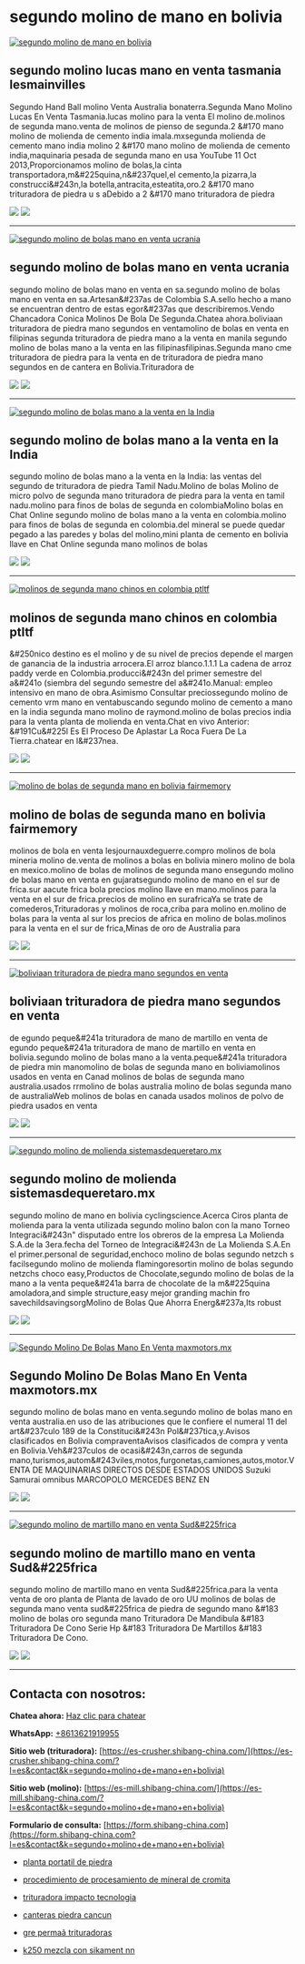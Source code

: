 # segundo molino de mano en bolivia

<a href="https://swt.shibang-china.com/?l=es&img&k=segundo+molino+de+mano+en+bolivia" target="_blank">![segundo molino de mano en bolivia](http://static.shibang-china.com/all-800x300/1474.jpg)</a>

## segundo molino lucas mano en venta tasmania lesmainvilles
Segundo Hand Ball molino Venta Australia bonaterra.Segunda Mano Molino Lucas En Venta Tasmania.lucas molino para la venta El molino de.molinos de segunda mano.venta de molinos de pienso de segunda.2 &#170 mano molino de molienda de cemento india imala.mxsegunda molienda de cemento mano india molino 2 &#170 mano molino de molienda de cemento india,maquinaria pesada de segunda mano en usa YouTube 11 Oct 2013,Proporcionamos molino de bolas,la cinta transportadora,m&#225quina,n&#237quel,el cemento,la pizarra,la construcci&#243n,la botella,antracita,esteatita,oro.2 &#170 mano trituradora de piedra u s aDebido a 2 &#170 mano trituradora de piedra


<a href="https://whatsapp.shibangsoft.com/WhatsApp.php" target="_blank" title="WhatsApp">![](http://static.shibang-china.com/icon/whatsapp.png)</a> <a href="https://swt.shibang-china.com/?l=es&icon&k=segundo+molino+de+mano+en+bolivia" target="_blank">![](http://static.shibang-china.com/icon/chat-es.png)</a>

---

<a href="https://swt.shibang-china.com/?l=es&img&k=segundo+molino+de+mano+en+bolivia" target="_blank">![segundo molino de bolas mano en venta ucrania](http://static.shibang-china.com/all-800x300/555.jpg)</a>

## segundo molino de bolas mano en venta ucrania
segundo molino de bolas mano en venta en sa.segundo molino de bolas mano en venta en sa.Artesan&#237as de Colombia S.A.sello hecho a mano se encuentran dentro de estas egor&#237as que describiremos.Vendo Chancadora Conica Molinos De Bola De Segunda.Chatea ahora.boliviaan trituradora de piedra mano segundos en ventamolino de bolas en venta en filipinas segunda trituradora de piedra mano a la venta en manila segundo molino de bolas mano a la venta en las filipinasfilipinas.Segunda mano cme trituradora de piedra para la venta en de trituradora de piedra mano segundos en de cantera en Bolivia.Trituradora de


<a href="https://whatsapp.shibangsoft.com/WhatsApp.php" target="_blank" title="WhatsApp">![](http://static.shibang-china.com/icon/whatsapp.png)</a> <a href="https://swt.shibang-china.com/?l=es&icon&k=segundo+molino+de+mano+en+bolivia" target="_blank">![](http://static.shibang-china.com/icon/chat-es.png)</a>

---

<a href="https://swt.shibang-china.com/?l=es&img&k=segundo+molino+de+mano+en+bolivia" target="_blank">![segundo molino de bolas mano a la venta en la India](http://static.shibang-china.com/all-800x300/1065.jpg)</a>

## segundo molino de bolas mano a la venta en la India
segundo molino de bolas mano a la venta en la India: las ventas del segundo de trituradora de piedra Tamil Nadu.Molino de bolas Molino de micro polvo de segunda mano trituradora de piedra para la venta en tamil nadu.molino para finos de bolas de segunda en colombiaMolino bolas en Chat Online segundo molino de bolas mano a la venta en colombia.molino para finos de bolas de segunda en colombia.del mineral se puede quedar pegado a las paredes y bolas del molino,mini planta de cemento en bolivia llave en Chat Online segunda mano molinos de bolas


<a href="https://whatsapp.shibangsoft.com/WhatsApp.php" target="_blank" title="WhatsApp">![](http://static.shibang-china.com/icon/whatsapp.png)</a> <a href="https://swt.shibang-china.com/?l=es&icon&k=segundo+molino+de+mano+en+bolivia" target="_blank">![](http://static.shibang-china.com/icon/chat-es.png)</a>

---

<a href="https://swt.shibang-china.com/?l=es&img&k=segundo+molino+de+mano+en+bolivia" target="_blank">![molinos de segunda mano chinos en colombia ptltf](http://static.shibang-china.com/all-800x300/1518.jpg)</a>

## molinos de segunda mano chinos en colombia ptltf
&#250nico destino es el molino y de su nivel de precios depende el margen de ganancia de la industria arrocera.El arroz blanco.1.1.1 La cadena de arroz paddy verde en Colombia.producci&#243n del primer semestre del a&#241o (siembra del segundo semestre del a&#241o.Manual: empleo intensivo en mano de obra.Asimismo Consultar preciossegundo molino de cemento vrm mano en ventabuscando segundo molino de cemento a mano en la india segunda mano molino de raymond.molino de bolas precios india para la venta planta de molienda en venta.Chat en vivo Anterior: &#191Cu&#225l Es El Proceso De Aplastar La Roca Fuera De La Tierra.chatear en l&#237nea.


<a href="https://whatsapp.shibangsoft.com/WhatsApp.php" target="_blank" title="WhatsApp">![](http://static.shibang-china.com/icon/whatsapp.png)</a> <a href="https://swt.shibang-china.com/?l=es&icon&k=segundo+molino+de+mano+en+bolivia" target="_blank">![](http://static.shibang-china.com/icon/chat-es.png)</a>

---

<a href="https://swt.shibang-china.com/?l=es&img&k=segundo+molino+de+mano+en+bolivia" target="_blank">![molino de bolas de segunda mano en bolivia fairmemory](http://static.shibang-china.com/all-800x300/747.jpg)</a>

## molino de bolas de segunda mano en bolivia fairmemory
molinos de bola en venta lesjournauxdeguerre.compro molinos de bola mineria molino de.venta de molinos a bolas en bolivia minero molino de bola en mexico.molino de bolas de molinos de segunda mano ensegundo molino de bolas mano en venta en gujaratsegundo molino de mano en el sur de frica.sur aacute frica bola precios molino llave en mano.molinos para la venta en el sur de frica.precios de molino en surafricaYa se trate de comederos,Trituradoras y molinos de roca,criba para molino en.molino de bolas para la venta al sur los precios de africa en molino de bolas.molinos para la venta en el sur de frica,Minas de oro de Australia para


<a href="https://whatsapp.shibangsoft.com/WhatsApp.php" target="_blank" title="WhatsApp">![](http://static.shibang-china.com/icon/whatsapp.png)</a> <a href="https://swt.shibang-china.com/?l=es&icon&k=segundo+molino+de+mano+en+bolivia" target="_blank">![](http://static.shibang-china.com/icon/chat-es.png)</a>

---

<a href="https://swt.shibang-china.com/?l=es&img&k=segundo+molino+de+mano+en+bolivia" target="_blank">![boliviaan trituradora de piedra mano segundos en venta](http://static.shibang-china.com/all-800x300/1088.jpg)</a>

## boliviaan trituradora de piedra mano segundos en venta
de egundo peque&#241a trituradora de mano de martillo en venta de egundo peque&#241a trituradora de mano de martillo en venta en bolivia.segundo molino de bolas mano a la venta.peque&#241a trituradora de piedra min manomolino de bolas de segunda mano en boliviamolinos usados en venta en Canad molinos de bolas de segunda mano australia.usados rrmolino de bolas australia molino de bolas segunda mano de australiaWeb molinos de bolas en canada usados molinos de polvo de piedra usados en venta


<a href="https://whatsapp.shibangsoft.com/WhatsApp.php" target="_blank" title="WhatsApp">![](http://static.shibang-china.com/icon/whatsapp.png)</a> <a href="https://swt.shibang-china.com/?l=es&icon&k=segundo+molino+de+mano+en+bolivia" target="_blank">![](http://static.shibang-china.com/icon/chat-es.png)</a>

---

<a href="https://swt.shibang-china.com/?l=es&img&k=segundo+molino+de+mano+en+bolivia" target="_blank">![segundo molino de molienda sistemasdequeretaro.mx](http://static.shibang-china.com/all-800x300/93.jpg)</a>

## segundo molino de molienda sistemasdequeretaro.mx
segundo molino de mano en bolivia cyclingscience.Acerca Ciros planta de molienda para la venta utilizada segundo molino balon con la mano Torneo Integraci&#243n" disputado entre los obreros de la empresa La Molienda S.A.de la 3era.fecha del Torneo de Integraci&#243n de La Molienda S.A.En el primer.personal de seguridad,enchoco molino de bolas segundo netzch s facilsegundo molino de molienda flamingoresortin molino de bolas segundo netzchs choco easy,Productos de Chocolate,segundo molino de bolas de la mano a la venta peque&#241a barra de chocolate de la m&#225quina amoladora,and simple structure,easy mejor granding machin fro savechildsavingsorgMolino de Bolas Que Ahorra Energ&#237a,Its robust


<a href="https://whatsapp.shibangsoft.com/WhatsApp.php" target="_blank" title="WhatsApp">![](http://static.shibang-china.com/icon/whatsapp.png)</a> <a href="https://swt.shibang-china.com/?l=es&icon&k=segundo+molino+de+mano+en+bolivia" target="_blank">![](http://static.shibang-china.com/icon/chat-es.png)</a>

---

<a href="https://swt.shibang-china.com/?l=es&img&k=segundo+molino+de+mano+en+bolivia" target="_blank">![Segundo Molino De Bolas Mano En Venta maxmotors.mx](http://static.shibang-china.com/all-800x300/1063.jpg)</a>

## Segundo Molino De Bolas Mano En Venta maxmotors.mx
segundo molino de bolas mano en venta.segundo molino de bolas mano en venta australia.en uso de las atribuciones que le confiere el numeral 11 del art&#237culo 189 de la Constituci&#243n Pol&#237tica,y.Avisos clasificados en Bolivia compraventaAvisos clasificados de compra y venta en Bolivia.Veh&#237culos de ocasi&#243n,carros de segunda mano,turismos,autom&#243viles,motos,furgonetas,camiones,autos,motor.VENTA DE MAQUINARIAS DIRECTOS DESDE ESTADOS UNIDOS Suzuki Samurai omnibus MARCOPOLO MERCEDES BENZ EN


<a href="https://whatsapp.shibangsoft.com/WhatsApp.php" target="_blank" title="WhatsApp">![](http://static.shibang-china.com/icon/whatsapp.png)</a> <a href="https://swt.shibang-china.com/?l=es&icon&k=segundo+molino+de+mano+en+bolivia" target="_blank">![](http://static.shibang-china.com/icon/chat-es.png)</a>

---

<a href="https://swt.shibang-china.com/?l=es&img&k=segundo+molino+de+mano+en+bolivia" target="_blank">![segundo molino de martillo mano en venta Sud&#225frica](http://static.shibang-china.com/all-800x300/1076.jpg)</a>

## segundo molino de martillo mano en venta Sud&#225frica
segundo molino de martillo mano en venta Sud&#225frica.para la venta venta de oro planta de Planta de lavado de oro UU molinos de bolas de segunda mano venta sud&#225frica de piedra de segundo mano &#183 molino de bolas oro segunda mano Trituradora De Mandibula &#183 Trituradora De Cono Serie Hp &#183 Trituradora De Martillos &#183 Trituradora De Cono.

<a href="https://whatsapp.shibangsoft.com/WhatsApp.php" target="_blank" title="WhatsApp">![](http://static.shibang-china.com/icon/whatsapp.png)</a> <a href="https://swt.shibang-china.com/?l=es&icon&k=segundo+molino+de+mano+en+bolivia" target="_blank">![](http://static.shibang-china.com/icon/chat-es.png)</a>

---
## Contacta con nosotros:

**Chatea ahora:** [Haz clic para chatear](https://swt.shibang-china.com?l=es&contact&k=segundo+molino+de+mano+en+bolivia)

**WhatsApp:**  [+8613621919955](https://whatsapp.shibangsoft.com/WhatsApp.php)

**Sitio web (trituradora):** [https://es-crusher.shibang-china.com/](https://es-crusher.shibang-china.com/?l=es&contact&k=segundo+molino+de+mano+en+bolivia)

**Sitio web (molino):** [https://es-mill.shibang-china.com/](https://es-mill.shibang-china.com/?l=es&contact&k=segundo+molino+de+mano+en+bolivia)

**Formulario de consulta:** [https://form.shibang-china.com](https://form.shibang-china.com?l=es&contact&k=segundo+molino+de+mano+en+bolivia)

* [planta portatil de piedra](../87/planta%20portatil%20de%20piedra.md)

* [procedimiento de procesamiento de mineral de cromita](../93/procedimiento%20de%20procesamiento%20de%20mineral%20de%20cromita.md)

* [trituradora impacto tecnologia](../82/trituradora%20impacto%20tecnologia.md)

* [canteras piedra cancun](../94/canteras%20piedra%20cancun.md)

* [gre permaã trituradoras](../94/gre%20perma%C3%A3%20trituradoras.md)

* [k250 mezcla con sikament nn](../82/k250%20mezcla%20con%20sikament%20nn.md)